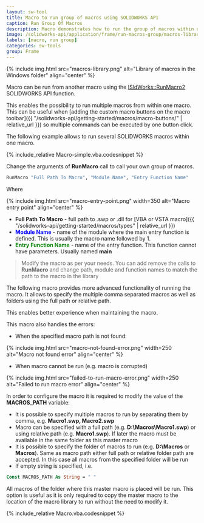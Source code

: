 ```yaml
---
layout: sw-tool
title: Macro to run group of macros using SOLIDWORKS API
caption: Run Group Of Macros
description: Macro demonstrates how to run the group of macros within one macro using SOLIDWORKS API
image: /solidworks-api/application/frame/run-macros-group/macros-library.png
labels: [macro, run group]
categories: sw-tools
group: Frame
---
```

{% include img.html src="macros-library.png" alt="Library of macros in the Windows folder" align="center" %}

Macro can be run from another macro using the [ISldWorks::RunMacro2](http://help.solidworks.com/2010/english/api/sldworksapi/solidworks.interop.sldworks~solidworks.interop.sldworks.isldworks~runmacro2.html) SOLIDWORKS API function.

This enables the possibility to run multiple macros from within one macro. This can be useful when [adding the custom macro buttons on the macro toolbar]({{ "/solidworks-api/getting-started/macros/macro-buttons/" | relative_url }}) so multiple commands can be executed by one button click.

The following example allows to run several SOLIDWORKS macros within one macro.

{% include_relative Macro-simple.vba.codesnippet %}

Change the arguments of **RunMacro** call to call your own group of macros.

~~~ vb
RunMacro "Full Path To Macro", "Module Name", "Entry Function Name"
~~~

Where

{% include img.html src="macro-entry-point.png" width=350 alt="Macro entry point" align="center" %}

* **Full Path To Macro** - full path to .swp or .dll for [VBA or VSTA macro]({{ "/solidworks-api/getting-started/macros/types" | relative_url }})
* <span style="color:blue">**Module Name**</span> - name of the module where the main entry function is defined. This is usually the macro name followed by 1.
* <span style="color:green">**Entry Function Name**</span> - name of the entry function. This function cannot have parameters. Usually named **main**

> Modify the macro as per your needs. You can add remove the calls to **RunMacro** and change path, module and function names to match the path to the macro in the library

The following macro provides more advanced functionality of running the macro. It allows to specify the multiple comma separated macros as well as folders using the full path or relative path.

This enables better experience when maintaining the macro.

This macro also handles the errors:

* When the specified macro path is not found:

{% include img.html src="macro-not-found-error.png" width=250 alt="Macro not found error" align="center" %}

* When macro cannot be run (e.g. macro is corrupted)

{% include img.html src="failed-to-run-macro-error.png" width=250 alt="Failed to run macro error" align="center" %}

In order to configure the macro it is required to modify the value of the **MACROS_PATH** variable:

* It is possible to specify multiple macros to run by separating them by comma, e.g. **Macro1.swp, Macro2.swp**
* Macro can be specified with a full path (e.g. **D:\Macros\Macro1.swp**) or using relative path (e.g. **Macro1.swp**). If later the macro must be available in the same folder as this master macro
* It is possible to specify the folder of macros to run (e.g. **D:\Macros** or **Macros**). Same as macro path either full path or relative folder path are accepted. In this case all macros from the specified folder will be run
* If empty string is specified, i.e. 

~~~ vb
Const MACROS_PATH As String = " "
~~~

All macros of the folder where this master macro is placed will be run. This option is useful as it is only required to copy the master macro to the location of the macro library to run without the need to modify it.

{% include_relative Macro.vba.codesnippet %}
